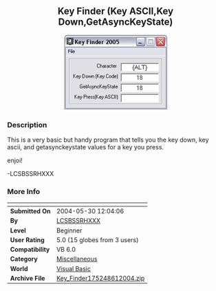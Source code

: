 ﻿<div align="center">

## Key Finder \(Key ASCII,Key Down,GetAsyncKeyState\)

<img src="PIC2004611447191144.JPG">
</div>

### Description

This is a very basic but handy program that tells you the key down, key ascii, and getasynckeystate values for a key you press.

enjoi!

-LCSBSSRHXXX
 
### More Info
 


<span>             |<span>
---                |---
**Submitted On**   |2004-05-30 12:04:06
**By**             |[LCSBSSRHXXX](https://github.com/Planet-Source-Code/PSCIndex/blob/master/ByAuthor/lcsbssrhxxx.md)
**Level**          |Beginner
**User Rating**    |5.0 (15 globes from 3 users)
**Compatibility**  |VB 6\.0
**Category**       |[Miscellaneous](https://github.com/Planet-Source-Code/PSCIndex/blob/master/ByCategory/miscellaneous__1-1.md)
**World**          |[Visual Basic](https://github.com/Planet-Source-Code/PSCIndex/blob/master/ByWorld/visual-basic.md)
**Archive File**   |[Key\_Finder175248612004\.zip](https://github.com/Planet-Source-Code/lcsbssrhxxx-key-finder-key-ascii-key-down-getasynckeystate__1-54130/archive/master.zip)








